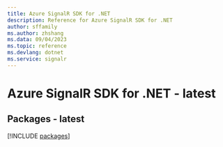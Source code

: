 ```yaml
---
title: Azure SignalR SDK for .NET
description: Reference for Azure SignalR SDK for .NET
author: sffamily
ms.author: zhshang
ms.data: 09/04/2023
ms.topic: reference
ms.devlang: dotnet
ms.service: signalr
---
```

# Azure SignalR SDK for .NET - latest
## Packages - latest
[!INCLUDE [packages](signalr-index.md)]